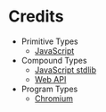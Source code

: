 # Credits

- Primitive Types
	- [JavaScript](https://developer.mozilla.org/en-US/docs/Web/JavaScript/)
- Compound Types
	- [JavaScript stdlib](https://developer.mozilla.org/en-US/docs/Web/JavaScript/Reference/Global_Objects/)
	- [Web API](https://developer.mozilla.org/en-US/docs/Web/API/)
- Program Types
	- [Chromium](https://www.chromium.org/Home/)
